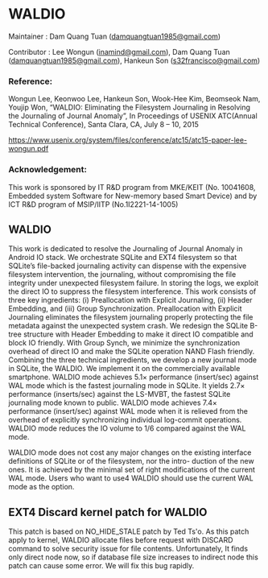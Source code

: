﻿WALDIO
================================
Maintainer : Dam Quang Tuan (damquangtuan1985@gmail.com)

Contributor : Lee Wongun (inamind@gmail.com), Dam Quang Tuan (damquangtuan1985@gmail.com), Hankeun Son (s32francisco@gmail.com)

### Reference:
Wongun Lee, Keonwoo Lee, Hankeun Son, Wook-Hee Kim, Beomseok Nam, Youjip Won, “WALDIO: Eliminating the Filesystem Journaling in Resolving the Journaling of Journal Anomaly”,  In Proceedings of  USENIX ATC(Annual Technical Conference), Santa Clara, CA, July 8 – 10, 2015

https://www.usenix.org/system/files/conference/atc15/atc15-paper-lee-wongun.pdf

### Acknowledgement:
This work is sponsored by IT R&D program from MKE/KEIT (No. 10041608, Embedded system Software for New-memory based Smart Device) and by ICT R&D program of MSIP/IITP (No.1I2221-14-1005)

WALDIO
-----------------------------------
This work is dedicated to resolve the Journaling of Journal Anomaly in Android IO stack. We orchestrate SQLite and EXT4 filesystem so that SQLite’s file-backed journaling activity can dispense with the expensive filesystem intervention, the journaling, without compromising the file integrity under unexpected filesystem failure. In storing the logs, we exploit the direct IO to suppress the filesystem interference. This work consists of three key ingredients: (i) Preallocation with Explicit Journaling, (ii) Header Embedding, and (iii) Group Synchronization. Preallocation with Explicit Journaling eliminates the filesystem journaling properly protecting the file metadata against the unexpected system crash. We redesign the SQLite B-tree structure with Header Embedding to make it direct IO compatible and block IO friendly. With Group Synch, we minimize the synchronization overhead of direct IO and make the SQLite operation NAND Flash friendly. Combining the three technical ingredients, we develop a new journal mode in SQLite, the WALDIO. We implement it on the commercially available smartphone.
WALDIO mode achieves 5.1× performance (insert/sec) against WAL mode which is the fastest journaling mode in SQLite. It yields 2.7× performance (inserts/sec) against the LS-MVBT, the fastest SQLite journaling mode known to public. WALDIO mode achieves
7.4× performance (insert/sec) against WAL mode when it is relieved from the overhead of explicitly synchronizing individual log-commit operations. WALDIO mode reduces the IO volume to 1/6 compared against the WAL mode.

WALDIO mode does not cost any major changes on the existing interface definitions of SQLite or of the filesystem, nor the intro-
duction of the new ones. It is achieved by the minimal set of right modifications of the current WAL mode. Users who want to use4 WALDIO should use the current WAL mode as the option.


EXT4 Discard kernel patch for WALDIO
-----------------------------------
This patch is based on NO_HIDE_STALE patch by Ted Ts'o.
As this patch apply to kernel, WALDIO allocate files before request with DISCARD command to solve security issue for file contents.
Unfortunately, It finds only direct node now, so if database file size increases to indirect node this patch can cause some error.
We will fix this bug rapidly.
